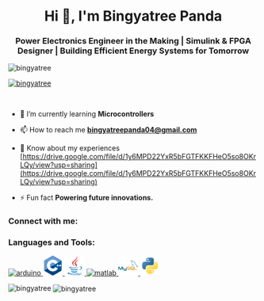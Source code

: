 <h1 align="center">Hi 👋, I'm Bingyatree Panda</h1>
<h3 align="center">Power Electronics Engineer in the Making | Simulink & FPGA Designer | Building Efficient Energy Systems for Tomorrow</h3>

<p align="left"> <img src="https://komarev.com/ghpvc/?username=bingyatree&label=Profile%20views&color=0e75b6&style=flat" alt="bingyatree" /> </p>

<p align="left"> <a href="https://github.com/ryo-ma/github-profile-trophy"><img src="https://github-profile-trophy.vercel.app/?username=bingyatree" alt="bingyatree" /></a> </p>

<p align="left"> <a href="https://twitter.com/" target="blank"><img src="https://img.shields.io/twitter/follow/?logo=twitter&style=for-the-badge" alt="" /></a> </p>

- 🌱 I’m currently learning **Microcontrollers**

- 📫 How to reach me **bingyatreepanda04@gmail.com**

- 📄 Know about my experiences [https://drive.google.com/file/d/1y6MPD22YxR5bFGTFKKFHeO5so8OKrLQy/view?usp=sharing](https://drive.google.com/file/d/1y6MPD22YxR5bFGTFKKFHeO5so8OKrLQy/view?usp=sharing)

- ⚡ Fun fact **Powering future innovations.**

<h3 align="left">Connect with me:</h3>
<p align="left">
</p>

<h3 align="left">Languages and Tools:</h3>
<p align="left"> <a href="https://www.arduino.cc/" target="_blank" rel="noreferrer"> <img src="https://cdn.worldvectorlogo.com/logos/arduino-1.svg" alt="arduino" width="40" height="40"/> </a> <a href="https://www.w3schools.com/cpp/" target="_blank" rel="noreferrer"> <img src="https://raw.githubusercontent.com/devicons/devicon/master/icons/cplusplus/cplusplus-original.svg" alt="cplusplus" width="40" height="40"/> </a> <a href="https://www.java.com" target="_blank" rel="noreferrer"> <img src="https://raw.githubusercontent.com/devicons/devicon/master/icons/java/java-original.svg" alt="java" width="40" height="40"/> </a> <a href="https://www.mathworks.com/" target="_blank" rel="noreferrer"> <img src="https://upload.wikimedia.org/wikipedia/commons/2/21/Matlab_Logo.png" alt="matlab" width="40" height="40"/> </a> <a href="https://www.mysql.com/" target="_blank" rel="noreferrer"> <img src="https://raw.githubusercontent.com/devicons/devicon/master/icons/mysql/mysql-original-wordmark.svg" alt="mysql" width="40" height="40"/> </a> <a href="https://www.python.org" target="_blank" rel="noreferrer"> <img src="https://raw.githubusercontent.com/devicons/devicon/master/icons/python/python-original.svg" alt="python" width="40" height="40"/> </a> </p>

<p><img align="left" src="https://github-readme-stats.vercel.app/api/top-langs?username=bingyatree&show_icons=true&locale=en&layout=compact" alt="bingyatree" /></p>

<p>&nbsp;<img align="center" src="https://github-readme-stats.vercel.app/api?username=bingyatree&show_icons=true&locale=en" alt="bingyatree" /></p>
